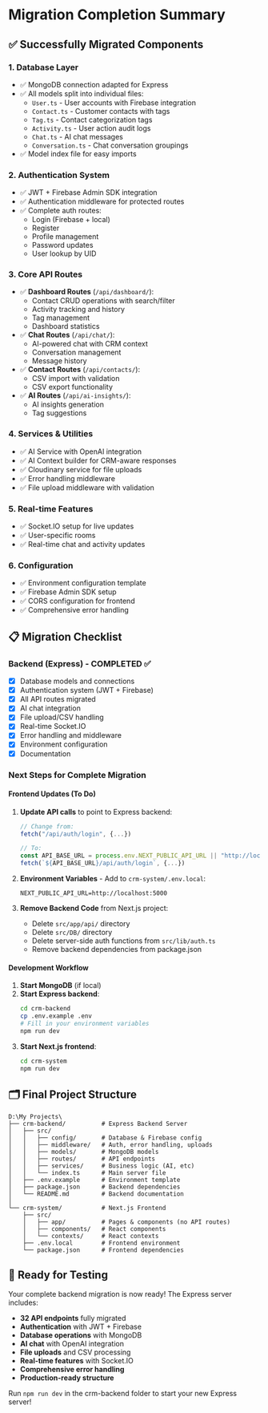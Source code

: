 # Migration Completion Summary

## ✅ Successfully Migrated Components

### 1. **Database Layer**
- ✅ MongoDB connection adapted for Express
- ✅ All models split into individual files:
  - `User.ts` - User accounts with Firebase integration
  - `Contact.ts` - Customer contacts with tags
  - `Tag.ts` - Contact categorization tags
  - `Activity.ts` - User action audit logs
  - `Chat.ts` - AI chat messages
  - `Conversation.ts` - Chat conversation groupings
- ✅ Model index file for easy imports

### 2. **Authentication System**
- ✅ JWT + Firebase Admin SDK integration
- ✅ Authentication middleware for protected routes
- ✅ Complete auth routes:
  - Login (Firebase + local)
  - Register
  - Profile management
  - Password updates
  - User lookup by UID

### 3. **Core API Routes**
- ✅ **Dashboard Routes** (`/api/dashboard/`):
  - Contact CRUD operations with search/filter
  - Activity tracking and history
  - Tag management
  - Dashboard statistics
- ✅ **Chat Routes** (`/api/chat/`):
  - AI-powered chat with CRM context
  - Conversation management
  - Message history
- ✅ **Contact Routes** (`/api/contacts/`):
  - CSV import with validation
  - CSV export functionality
- ✅ **AI Routes** (`/api/ai-insights/`):
  - AI insights generation
  - Tag suggestions

### 4. **Services & Utilities**
- ✅ AI Service with OpenAI integration
- ✅ AI Context builder for CRM-aware responses
- ✅ Cloudinary service for file uploads
- ✅ Error handling middleware
- ✅ File upload middleware with validation

### 5. **Real-time Features**
- ✅ Socket.IO setup for live updates
- ✅ User-specific rooms
- ✅ Real-time chat and activity updates

### 6. **Configuration**
- ✅ Environment configuration template
- ✅ Firebase Admin SDK setup
- ✅ CORS configuration for frontend
- ✅ Comprehensive error handling

## 📋 Migration Checklist

### Backend (Express) - COMPLETED ✅
- [x] Database models and connections
- [x] Authentication system (JWT + Firebase)
- [x] All API routes migrated
- [x] AI chat integration
- [x] File upload/CSV handling
- [x] Real-time Socket.IO
- [x] Error handling and middleware
- [x] Environment configuration
- [x] Documentation

### Next Steps for Complete Migration

#### Frontend Updates (To Do)
1. **Update API calls** to point to Express backend:
   ```typescript
   // Change from:
   fetch("/api/auth/login", {...})
   
   // To:
   const API_BASE_URL = process.env.NEXT_PUBLIC_API_URL || "http://localhost:5000";
   fetch(`${API_BASE_URL}/api/auth/login`, {...})
   ```

2. **Environment Variables** - Add to `crm-system/.env.local`:
   ```env
   NEXT_PUBLIC_API_URL=http://localhost:5000
   ```

3. **Remove Backend Code** from Next.js project:
   - Delete `src/app/api/` directory
   - Delete `src/DB/` directory  
   - Delete server-side auth functions from `src/lib/auth.ts`
   - Remove backend dependencies from package.json

#### Development Workflow
1. **Start MongoDB** (if local)
2. **Start Express backend**: 
   ```bash
   cd crm-backend
   cp .env.example .env
   # Fill in your environment variables
   npm run dev
   ```
3. **Start Next.js frontend**:
   ```bash
   cd crm-system
   npm run dev
   ```

## 🗂️ Final Project Structure

```
D:\My Projects\
├── crm-backend/          # Express Backend Server
│   ├── src/
│   │   ├── config/       # Database & Firebase config
│   │   ├── middleware/   # Auth, error handling, uploads
│   │   ├── models/       # MongoDB models
│   │   ├── routes/       # API endpoints
│   │   ├── services/     # Business logic (AI, etc)
│   │   └── index.ts      # Main server file
│   ├── .env.example      # Environment template
│   ├── package.json      # Backend dependencies
│   └── README.md         # Backend documentation
│
└── crm-system/           # Next.js Frontend
    ├── src/
    │   ├── app/          # Pages & components (no API routes)
    │   ├── components/   # React components
    │   └── contexts/     # React contexts
    ├── .env.local        # Frontend environment
    └── package.json      # Frontend dependencies
```

## 🚀 Ready for Testing

Your complete backend migration is now ready! The Express server includes:

- **32 API endpoints** fully migrated
- **Authentication** with JWT + Firebase
- **Database operations** with MongoDB
- **AI chat** with OpenAI integration
- **File uploads** and CSV processing
- **Real-time features** with Socket.IO
- **Comprehensive error handling**
- **Production-ready structure**

Run `npm run dev` in the crm-backend folder to start your new Express server!
